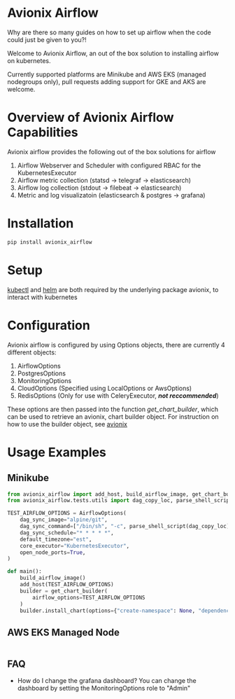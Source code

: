 # Avionix Airflow

Why are there so many guides on how to set up airflow when the code could just be
 given to you?!
 
Welcome to Avionix Airflow, an out of the box solution to installing airflow on
 kubernetes.
 
Currently supported platforms are Minikube and AWS EKS (managed nodegroups only), pull
 requests adding support for GKE and AKS are welcome.
 
# Overview of Avionix Airflow Capabilities

Avionix airflow provides the following out of the box solutions for airflow

1. Airflow Webserver and Scheduler with configured RBAC for the KubernetesExecutor
2. Airflow metric collection (statsd -> telegraf -> elasticsearch)
3. Airflow log collection (stdout -> filebeat -> elasticsearch)
4. Metric and log visualizatoin (elasticsearch & postgres -> grafana)

# Installation

```bash 
pip install avionix_airflow
```

# Setup

[kubectl](https://kubernetes.io/docs/tasks/tools/install-kubectl/) and [helm](https://helm.sh) are both required by the underlying package
 avionix, to interact with kubernetes

# Configuration

Avionix airflow is configured by using Options objects, there are currently 4
 different objects:
 
1. AirflowOptions
2. PostgresOptions
3. MonitoringOptions
4. CloudOptions (Specified using LocalOptions or AwsOptions)
5. RedisOptions (Only for use with CeleryExecutor, ***not reccommended***)

These options are then passed into the function *get_chart_builder*, which can be
 used to retrieve an avionix, chart builder object. For instruction on how to use the
  builder object, see [avionix](https://github.com/zbrookle/avionix)

# Usage Examples

## Minikube

```python
from avionix_airflow import add_host, build_airflow_image, get_chart_builder, AirflowOptions
from avionix_airflow.tests.utils import dag_copy_loc, parse_shell_script

TEST_AIRFLOW_OPTIONS = AirflowOptions(
    dag_sync_image="alpine/git",
    dag_sync_command=["/bin/sh", "-c", parse_shell_script(dag_copy_loc)],
    dag_sync_schedule="* * * * *",
    default_timezone="est",
    core_executor="KubernetesExecutor",
    open_node_ports=True,
)

def main():
    build_airflow_image()
    add_host(TEST_AIRFLOW_OPTIONS)
    builder = get_chart_builder(
        airflow_options=TEST_AIRFLOW_OPTIONS
    )
    builder.install_chart(options={"create-namespace": None, "dependency-update": None})
```

## AWS EKS Managed Node

```python

```


## FAQ

- How do I change the grafana dashboard?
You can change the dashboard by setting the MonitoringOptions role to "Admin"